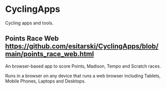 # CyclingApps
Cycling apps and tools.

## Points Race Web <https://github.com/esitarski/CyclingApps/blob/main/points_race_web.html>

An browser-based app to score Points, Madison, Tempo and Scratch races.

Runs in a browser on any device that runs a web browser including Tablets, Mobile Phones, Laptops and Desktops.
